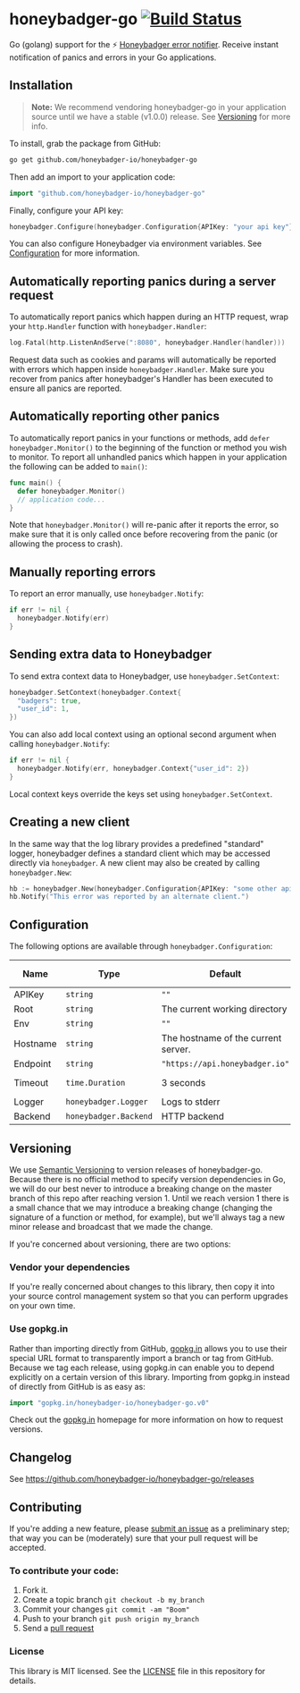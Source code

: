 # honeybadger-go [![Build Status](https://travis-ci.org/honeybadger-io/honeybadger-go.svg?branch=master)](https://travis-ci.org/honeybadger-io/honeybadger-go)

Go (golang) support for the :zap: [Honeybadger error
notifier](https://www.honeybadger.io/). Receive instant notification of panics
and errors in your Go applications.

## Installation

> **Note:** We recommend vendoring honeybadger-go in your application source until
we have a stable (v1.0.0) release. See [Versioning](#versioning) for more info.

To install, grab the package from GitHub:

```sh
go get github.com/honeybadger-io/honeybadger-go
```

Then add an import to your application code:

```go
import "github.com/honeybadger-io/honeybadger-go"
```

Finally, configure your API key:

```go
honeybadger.Configure(honeybadger.Configuration{APIKey: "your api key"})
```

You can also configure Honeybadger via environment variables. See
[Configuration](#configuration) for more information.

## Automatically reporting panics during a server request

To automatically report panics which happen during an HTTP request, wrap your
`http.Handler` function with `honeybadger.Handler`:

```go
log.Fatal(http.ListenAndServe(":8080", honeybadger.Handler(handler)))
```

Request data such as cookies and params will automatically be reported with
errors which happen inside `honeybadger.Handler`. Make sure you recover from
panics after honeybadger's Handler has been executed to ensure all panics are
reported.

## Automatically reporting other panics

To automatically report panics in your functions or methods, add
`defer honeybadger.Monitor()` to the beginning of the function or method you
wish to monitor. To report all unhandled panics which happen in your application
the following can be added to `main()`:

```go
func main() {
  defer honeybadger.Monitor()
  // application code...
}
```

Note that `honeybadger.Monitor()` will re-panic after it reports the error, so
make sure that it is only called once before recovering from the panic (or
allowing the process to crash).

## Manually reporting errors

To report an error manually, use `honeybadger.Notify`:

```go
if err != nil {
  honeybadger.Notify(err)
}
```

## Sending extra data to Honeybadger

To send extra context data to Honeybadger, use `honeybadger.SetContext`:

```go
honeybadger.SetContext(honeybadger.Context{
  "badgers": true,
  "user_id": 1,
})
```

You can also add local context using an optional second argument when calling
`honeybadger.Notify`:

```go
if err != nil {
  honeybadger.Notify(err, honeybadger.Context{"user_id": 2})
}
```

Local context keys override the keys set using `honeybadger.SetContext`.

## Creating a new client

In the same way that the log library provides a predefined "standard" logger,
honeybadger defines a standard client which may be accessed directly via
`honeybadger`. A new client may also be created by calling `honeybadger.New`:

```go
hb := honeybadger.New(honeybadger.Configuration{APIKey: "some other api key"})
hb.Notify("This error was reported by an alternate client.")
```

## Configuration

The following options are available through `honeybadger.Configuration`:

|  Name | Type | Default | Example | Environment variable |
| ----- | ---- | ------- | ------- | -------------------- |
| APIKey | `string` | `""` | `"badger01"` | `HONEYBADGER_API_KEY` |
| Root | `string` | The current working directory | `"/path/to/project"` | `HONEYBADGER_ROOT` |
| Env | `string` | `""` | `"production"` | `HONEYBADGER_ENV` |
| Hostname | `string` | The hostname of the current server. | `"badger01"` | `HONEYBADGER_HOSTNAME` |
| Endpoint | `string` | `"https://api.honeybadger.io"` | `"https://honeybadger.example.com/"` | `HONEYBADGER_ENDPOINT` |
| Timeout | `time.Duration` | 3 seconds | `10 * time.Second` | `HONEYBADGER_TIMEOUT` (nanoseconds) |
| Logger | `honeybadger.Logger` | Logs to stderr | `CustomLogger{}` | n/a |
| Backend | `honeybadger.Backend` | HTTP backend | `CustomBackend{}` | n/a |

## Versioning

We use [Semantic Versioning](http://semver.org/) to version releases of
honeybadger-go. Because there is no official method to specify version
dependencies in Go, we will do our best never to introduce a breaking change on
the master branch of this repo after reaching version 1. Until we reach version
1 there is a small chance that we may introduce a breaking change (changing the
signature of a function or method, for example), but we'll always tag a new
minor release and broadcast that we made the change.

If you're concerned about versioning, there are two options:

### Vendor your dependencies

If you're really concerned about changes to this library, then copy it into your
source control management system so that you can perform upgrades on your own
time.

### Use gopkg.in

Rather than importing directly from GitHub, [gopkg.in](http://gopkg.in/) allows
you to use their special URL format to transparently import a branch or tag from
GitHub. Because we tag each release, using gopkg.in can enable you to depend
explicitly on a certain version of this library. Importing from gopkg.in instead
of directly from GitHub is as easy as:

```go
import "gopkg.in/honeybadger-io/honeybadger-go.v0"
```

Check out the [gopkg.in](http://gopkg.in/) homepage for more information on how
to request versions.

## Changelog

See https://github.com/honeybadger-io/honeybadger-go/releases

## Contributing

If you're adding a new feature, please [submit an issue](https://github.com/honeybadger-io/honeybadger-go/issues/new) as a preliminary step; that way you can be (moderately) sure that your pull request will be accepted.

### To contribute your code:

1. Fork it.
2. Create a topic branch `git checkout -b my_branch`
3. Commit your changes `git commit -am "Boom"`
3. Push to your branch `git push origin my_branch`
4. Send a [pull request](https://github.com/honeybadger-io/honeybadger-go/pulls)

### License

This library is MIT licensed. See the [LICENSE](https://raw.github.com/honeybadger-io/honeybadger-go/master/LICENSE) file in this repository for details.
